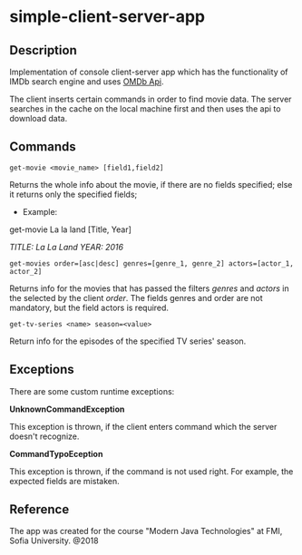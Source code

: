 # simple-client-server-app
## Description
Implementation of console client-server app which has the functionality of IMDb search engine and uses [OMDb Api](https://www.omdbapi.com/). 

The client inserts certain commands in order to find movie data. The server searches in the cache on the local machine first and then uses the api to download data.

## Commands

```
get-movie <movie_name> [field1,field2]
```

Returns the whole info about the movie, if there are no fields specified; else it returns only the specified fields;

* Example:

get-movie La la land [Title, Year]

*TITLE: La La Land YEAR: 2016*

```
get-movies order=[asc|desc] genres=[genre_1, genre_2] actors=[actor_1, actor_2]
```
Returns info for the movies that has passed the filters *genres* and *actors* in the selected by the client *order*. The fields genres and order are not mandatory, but the field actors is required. 

```
get-tv-series <name> season=<value>
```
Return info for the episodes of the specified TV series' season.

## Exceptions

There are some custom runtime exceptions:

**UnknownCommandException**

This exception is thrown, if the client enters command which the server doesn't recognize.

**CommandTypoEception**

This exception is thrown, if the command is not used right. For example, the expected fields are mistaken.

## Reference

The app was created for the course "Modern Java Technologies" at FMI, Sofia University.
@2018


